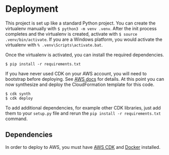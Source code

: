 
# Deployment
This project is set up like a standard Python project.
You can create the virtualenv manually with `$ python3 -m venv .venv`.
After the init process completes and the virtualenv is created, activate with `$ source .venv/bin/activate`.
If you are a Windows platform, you would activate the virtualenv with `% .venv\Scripts\activate.bat`.

Once the virtualenv is activated, you can install the required dependencies.
```
$ pip install -r requirements.txt
```

If you have never used CDK on your AWS account, you will need to bootstrap before deploying.
See [AWS docs](https://docs.aws.amazon.com/cdk/latest/guide/bootstrapping.html) for details.
At this point you can now synthesize and deploy the CloudFormation template for this code.
```
$ cdk synth
$ cdk deploy
```

To add additional dependencies, for example other CDK libraries, just add
them to your `setup.py` file and rerun the `pip install -r requirements.txt`
command.

## Dependencies
In order to deploy to AWS, you must have [AWS CDK](https://docs.aws.amazon.com/cdk/latest/guide/getting_started.html) and [Docker](https://docs.docker.com/get-docker/) installed.
